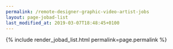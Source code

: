 ```yaml
---
permalink: /remote-designer-graphic-video-artist-jobs
layout: page-jobad-list
last_modified_at: 2019-03-07T18:48:45+0100
---
```

{% include render_jobad_list.html permalink=page.permalink %}

